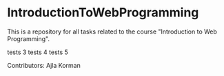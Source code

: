 # IntroductionToWebProgramming
This is a repository for all tasks related to the course "Introduction to Web Programming".


 tests 3
 tests 4 
 tests 5

 Contributors: Ajla Korman
